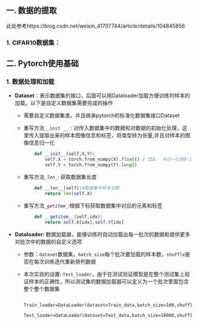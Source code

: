 ## 一. 数据的提取

此处参考https://blog.csdn.net/weixin_41707744/article/details/104845856

### 1. CIFAR10数据集：



## 二. Pytorch使用基础

### 1. 数据处理和加载

* **Dataset**：表示数据集的接口，后面可以用Dataloader加载方便训练时样本的加载，以下是自定义数据集需要完成的操作

  * 需要自定义数据集类，并且继承pytorch的标准化数据集接口Dataset

  * 重写方法<code>\__init __ </code>: 对传入数据集中的数据和对数据的初始化处理，这里传入提取出来的样本图像信息和标签，将类型转为张量,并且对样本的图像信息归一化

    ```python
        def __init__(self,X,Y):
            self.X = torch.from_numpy(X).float() / 255   #归一化到0-1
            self.Y = torch.from_numpy(Y).long()
    ```

  * 重写方法<code>\__len__</code>: 获取数据集长度

    ```python
        def __len__(self):#数据集中样本总数
            return len(self.X)
    ```

  * 重写方法<code>\__getitem__</code>:根据下标获取数据集中对应的元素和标签

    ```python
        def __getitem__(self,idx): 
            return self.X[idx],self.Y[idx]
    ```

* **Dataloader:** 数据加载器，能够训练时自动加载出每一批次的数据和提供更多对批次中的数据的自定义选项

  * 参数：<code>dataset</code>数据集，<code>batch_size</code>每个批次要加载的样本数，<code>shuffle</code>是否在每次训练迭代重新排列数据

  * 本次实验的设置: <code>Test_loader</code>，由于在测试验证模型是在整个测试集上验证样本的正确性，所以测试集的数据加载器可以定义为一个批次里面包含整个整个数据集

    ```
        Train_loader=DataLoader(dataset=Train_data,batch_size=100,shuffle=True)
        Test_loader=DataLoader(dataset=Test_data,batch_size=10000,shuffle=True)
    ```



